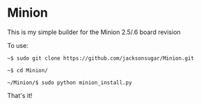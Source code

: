 # Minion

This is my simple builder for the Minion 2.5/.6 board revision

To use:

  `~$ sudo git clone https://github.com/jacksonsugar/Minion.git`
  
  `~$ cd Minion/`
  
  `~/Minion/$ sudo python minion_install.py`
  
  
That's it!
